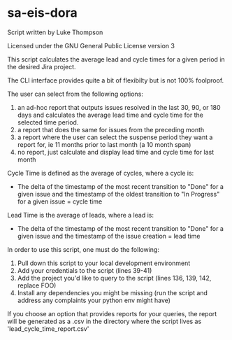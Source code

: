 # sa-eis-dora
Script written by Luke Thompson

Licensed under the GNU General Public License version 3

This script calculates the average lead and cycle times for a given period in the desired Jira project.

The CLI interface provides quite a bit of flexibilty but is not 100% foolproof.

The user can select from the following options:
1. an ad-hoc report that outputs issues resolved in the last 30, 90, or 180 days and calculates the average lead time and cycle time for the selected time period.
2. a report that does the same for issues from the preceding month
3. a report where the user can select the suspense period they want a report for, ie 11 months prior to last month (a 10 month span)
4. no report, just calculate and display lead time and cycle time for last month

Cycle Time is defined as the average of cycles, where a cycle is:
- The delta of the timestamp of the most recent transition to "Done" for a given issue and the timestamp of the oldest transition to "In Progress" for a given issue = cycle time

Lead Time is the average of leads, where a lead is:
- The delta of the timestamp of the most recent transition to "Done" for a given issue and the timestamp of the issue creation = lead time

In order to use this script, one must do the following:
1. Pull down this script to your local development environment
2. Add your credentials to the script (lines 39-41)
3. Add the project you'd like to query to the script (lines 136, 139, 142, replace FOO)
4. Install any dependencies you might be missing (run the script and address any complaints your python env might have)

If you choose an option that provides reports for your queries, the report will be generated as a .csv in the directory where the script lives as 'lead_cycle_time_report.csv'
